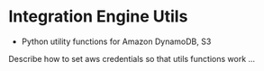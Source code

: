 # Integration Engine Utils

* Python utility functions for Amazon DynamoDB, S3

Describe how to set aws credentials so that utils functions work ...